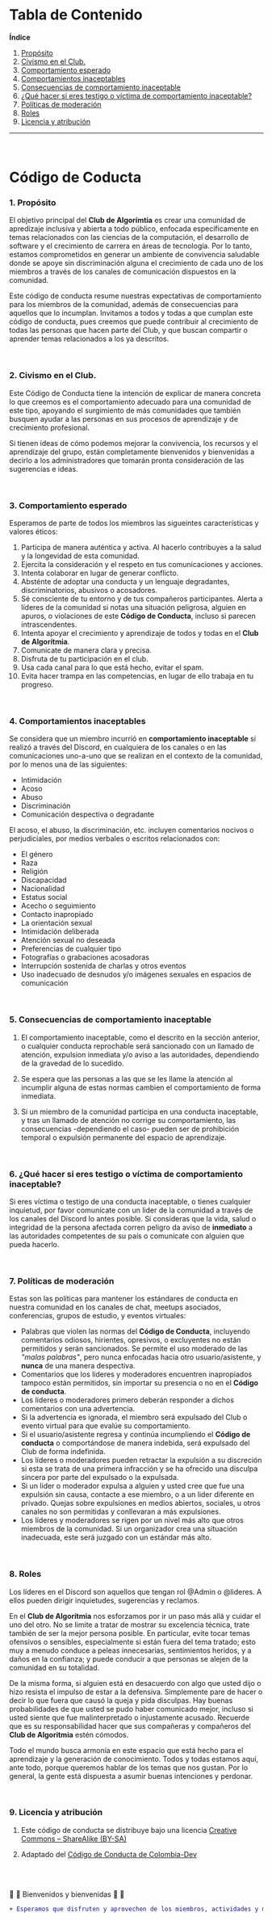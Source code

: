 # Tabla de Contenido

  **Índice**
1. [Propósito](#orgc03735a)
2. [Civismo en el Club.](#org1936ea5)
3. [Comportamiento esperado](#org3450b33)
4. [Comportamientos inaceptables](#orgec244fc)
5. [Consecuencias de comportamiento inaceptable](#org2d1671a)
6. [¿Qué hacer si eres testigo o víctima de comportamiento inaceptable?](#org2a68769)
7. [Políticas de moderación](#org5743de6)
8. [Roles](#orga06e7af)
9. [Licencia y atribución](#org032e26b)
----
<br>


# Código de Coducta

<a id="orgc03735a"></a>
### 1. Propósito

El objetivo principal del **Club de Algorímtia** es crear una comunidad de apredizaje inclusiva y abierta a todo público, enfocada específicamente en temas relacionados con las ciencias de la computación, el desarrollo de software y el crecimiento de carrera en áreas de tecnología. Por lo tanto, estamos comprometidos en generar un ambiente de convivencia saludable donde se apoye sin discriminación alguna el crecimiento de cada uno de los miembros a través de los canales de comunicación dispuestos en la comunidad.

Este código de conducta resume nuestras expectativas de comportamiento para los miembros de la comunidad, además de consecuencias para aquellos que lo incumplan. Invitamos a todos y todas a que cumplan este código de conducta, pues creemos que puede contribuir al crecimiento de todas las personas que hacen parte del Club, y que buscan compartir o aprender temas relacionados a los ya descritos.

<br>


<a id="org1936ea5"></a>
### 2. Civismo en el Club.

Este Código de Conducta tiene la intención de explicar de manera concreta lo que creemos es el comportamiento adecuado para una comunidad de este tipo, apoyando el surgimiento de más comunidades que también busquen ayudar a las personas en sus procesos de aprendizaje y de crecimiento profesional.

Si tienen ideas de cómo podemos mejorar la convivencia, los recursos y el aprendizaje del grupo, están completamente bienvenidos y bienvenidas a decirlo a los administradores que tomarán pronta consideración de las sugerencias e ideas.

<br>


<a id="org3450b33"></a>
### 3. Comportamiento esperado

Esperamos de parte de todos los miembros las sigueintes características y valores éticos:

1.  Participa de manera auténtica y activa. Al hacerlo contribuyes a la salud y la longevidad de esta comunidad.
2.  Ejercita la consideración y el respeto en tus comunicaciones y acciones.
3.  Intenta colaborar en lugar de generar conflicto.
4.  Absténte de adoptar una conducta y un lenguaje degradantes, discriminatorios, abusivos o acosadores.
5.  Sé consciente de tu entorno y de tus compañeros participantes. Alerta a líderes de la comunidad si notas una situación peligrosa, alguien en apuros, o violaciones de este **Código de Conducta**, incluso si parecen intrascendentes.
6.  Intenta apoyar el crecimiento y aprendizaje de todos y todas en el **Club de Algorítmia**.
7.  Comunicate de manera clara y precisa.
8.  Disfruta de tu participación en el club.
9.  Usa cada canal para lo que está hecho, evitar el spam.
10. Evita hacer trampa en las competencias, en lugar de ello trabaja en tu progreso.
<br>


<a id="orgec244fc"></a>
### 4. Comportamientos inaceptables

Se considera que un miembro incurrió en **comportamiento inaceptable** si realizó a través del Discord, en cualquiera de los canales o en las comunicaciones uno-a-uno que se realizan en el contexto de la comunidad, por lo menos una de las siguientes:

* Intimidación
* Acoso
* Abuso
* Discriminación
* Comunicación despectiva o degradante

El acoso, el abuso, la discriminación, etc. incluyen comentarios nocivos o perjudiciales, por medios verbales o escritos relacionados con:

* El género
* Raza
* Religión
* Discapacidad
* Nacionalidad
* Estatus social
* Acecho o seguimiento
* Contacto inapropiado
* La orientación sexual
* Intimidación deliberada
* Atención sexual no deseada
* Preferencias de cualquier tipo
* Fotografías o grabaciones acosadoras
* Interrupción sostenida de charlas y otros eventos
* Uso inadecuado de desnudos y/o imágenes sexuales en espacios de comunicación
<br>


<a id="org2d1671a"></a>
### 5. Consecuencias de comportamiento inaceptable

1.  El comportamiento inaceptable, como el descrito en la sección anterior, o cualquier conducta reprochable será sancionado con un llamado de atención, expulsion inmediata y/o aviso a las autoridades, dependiendo de la gravedad de lo sucedido.

2. Se espera que las personas a las que se les llame la atención al incumplir alguna de estas normas cambien el comportamiento de forma inmediata.

3. Si un miembro de la comunidad participa en una conducta inaceptable, y tras un llamado de atención no corrige su comportamiento, las consecuencias -dependiendo el caso- pueden ser de prohibición temporal o expulsión permanente del espacio de aprendizaje.
<br>


<a id="org2a68769"></a>
### 6. ¿Qué hacer si eres testigo o víctima de comportamiento inaceptable?

Si eres víctima o testigo de una conducta inaceptable, o tienes cualquier inquietud, por favor comunícate con un lider de la comunidad a través de los canales del Discord lo antes posible. Si consideras que la vida, salud o integridad de la persona afectada corren peligro da aviso de **inmediato** a las autoridades competentes de su país o comunícate con alguien que pueda hacerlo.

<br>


<a id="org5743de6"></a>
### 7. Políticas de moderación

Estas son las políticas para mantener los estándares de conducta en nuestra comunidad en los canales de chat, meetups asociados, conferencias, grupos de estudio, y eventos virtuales:

* Palabras que violen las normas del **Código de Conducta**, incluyendo comentarios odiosos, hirientes, opresivos, o excluyentes no están permitidos y serán sancionados. Se permite el uso moderado de las _"malas palabras"_, pero nunca enfocadas hacia otro usuario/asistente, y **nunca** de una manera despectiva.
* Comentarios que los líderes y moderadores encuentren inapropiados tampoco están permitidos, sin importar su presencia o no en el **Código de conducta**.
* Los líderes o moderadores primero deberán responder a dichos comentarios con una advertencia.
* Si la advertencia es ignorada, el miembro será expulsado del Club o evento virtual para que evalúe su comportamiento.
* Si el usuario/asistente regresa y continúa incumpliendo el **Código de conducta** o comportándose de manera indebida, será expulsado del Club de forma indefinida.
* Los líderes o moderadores pueden retractar la expulsión a su discreción si esta se trata de una primera infracción y se ha ofrecido una disculpa sincera por parte del expulsado o la expulsada.
* Si un lider o moderador expulsa a alguien y usted cree que fue una expulsión sin causa, contacte a ese miembro, o a un lider diferente en privado. Quejas sobre expulsiones en medios abiertos, sociales, u otros canales no son permitidas y conllevaran a más expulsiones.
* Los líderes y moderadores se rigen por un nivel más alto que otros miembros de la comunidad. Si un organizador crea una situación inadecuada, este será juzgado con un estándar más alto.
<br>


<a id="orga06e7af"></a>
### 8. Roles

Los líderes en el Discord son aquellos que tengan rol @Admin o @lideres. A ellos pueden dirigir inquietudes, sugerencias y reclamos.

En el **Club de Algorítmia** nos esforzamos por ir un paso más allá y cuidar el uno del otro. No se limite a tratar de mostrar su excelencia técnica, trate también de ser la mejor persona posible. En particular, evite tocar temas ofensivos o sensibles, especialmente si están fuera del tema tratado; esto muy a menudo conduce a peleas innecesarias, sentimientos heridos, y a daños en la confianza; y puede conducir a que personas se alejen de la comunidad en su totalidad.

De la misma forma, si alguien está en desacuerdo con algo que usted dijo o hizo resista el impulso de estar a la defensiva. Simplemente pare de hacer o decir lo que fuera que causó la queja y pida disculpas. Hay buenas probabilidades de que usted se pudo haber comunicado mejor, incluso si usted siente que fue malinterpretado o injustamente acusado. Recuerde que es su responsabilidad hacer que sus compañeras y compañeros del **Club de Algoritmia** estén cómodos.

Todo el mundo busca armonía en este espacio que está hecho para el aprendizaje y la generación de conocimiento. Todos y todas estamos aquí, ante todo, porque queremos hablar de los temas que nos gustan. Por lo general, la gente está dispuesta a asumir buenas intenciones y perdonar.

<br>

<a id="org032e26b"></a>
### 9. Licencia y atribución

1.  Este código de conducta se distribuye bajo una licencia [Creative Commons – ShareAlike (BY-SA)](http://creativecommons.org/licenses/by-sa/3.0/)

2.  Adaptado del [Código de Conducta de Colombia-Dev](https://github.com/colombia-dev/codigo-de-conducta)

<br>
<br>


:tada: :gift: Bienvenidos y bienvenidas :tada: :gift:
```diff
+ Esperamos que disfruten y aprovechen de los miembros, actividades y materiales de la comunidad.
```

